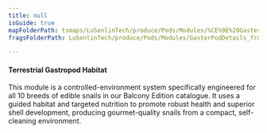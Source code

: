 ```yaml
---
title: null
isGuide: true
mapFolderPath: tsmaps/LuSenlinTech/produce/Pods/Modules/%CE%9E%20GasterPodDetails
fragsFolderPath: LuSenlinTech/produce/Pods/Modules/GasterPodDetails_frags

---
```



<!-- tsGuideRenderComment {"guide":{"id":"yGB25e1rF","path":"LuSenlinTech/produce/Pods/Modules","fragmentFolderPath":"LuSenlinTech/produce/Pods/Modules/GasterPodDetails_frags"},"fragment":{"id":"yGB25e1rF","topLevelMapKey":"xrbxcm01Qu","mapKeyChain":"xrbxcm01Qu","guideID":"yGB25e0ss","guidePath":"c:/GitHub/MuddySpud/MuddySpud.github.io/tsmaps/LuSenlinTech/produce/Pods/Modules/GasterPodDetails.tspod","chartKey":"xrbxcm01Qu","isLeaf":false,"options":[{"id":"yGB25s0eC","option":"How it works","order":1,"isAncillary":true},{"id":"yGB26G1SZ","option":"The science behind it","order":2,"isAncillary":true},{"id":"yGB26a0rv","option":"The technology","order":3,"isAncillary":true}]}} -->

#### Terrestrial Gastropod Habitat

This module is a controlled-environment system specifically engineered for all 10 breeds of edible snails in our Balcony Edition catalogue. It uses a guided habitat and targeted nutrition to promote robust health and superior shell development, producing gourmet-quality snails from a compact, self-cleaning environment.

